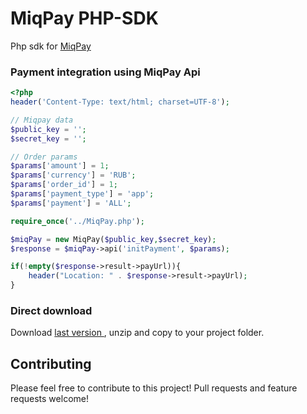# MiqPay PHP-SDK
Php sdk for [MiqPay ](https://miqpay.ru) 

### Payment integration using MiqPay Api

```php
<?php
header('Content-Type: text/html; charset=UTF-8');

// Miqpay data
$public_key = '';
$secret_key = '';

// Order params
$params['amount'] = 1;
$params['currency'] = 'RUB';
$params['order_id'] = 1;
$params['payment_type'] = 'app';
$params['payment'] = 'ALL';

require_once('../MiqPay.php');

$miqPay = new MiqPay($public_key,$secret_key);
$response = $miqPay->api('initPayment', $params);

if(!empty($response->result->payUrl)){
    header("Location: " . $response->result->payUrl);
}
```

### Direct download

Download [last version ](https://github.com/Miqpay/MIQPAY-PHP-SDK/archive/master.zip) , unzip and copy to your project folder.

## Contributing ##

Please feel free to contribute to this project! Pull requests and feature requests welcome!
